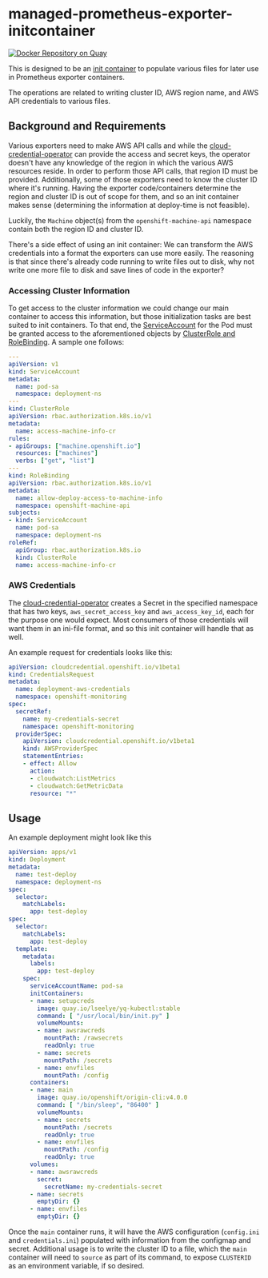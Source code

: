 # managed-prometheus-exporter-initcontainer

[![Docker Repository on Quay](https://quay.io/repository/redhat/managed-prometheus-exporter-initcontainer/status "Docker Repository on Quay")](https://quay.io/repository/redhat/managed-prometheus-exporter-initcontainer)

This is designed to be an [init container](https://kubernetes.io/docs/concepts/workloads/pods/init-containers/) to populate various files for later use in Prometheus exporter containers.

The operations are related to writing cluster ID, AWS region name, and AWS API credentials to various files.

## Background and Requirements

Various exporters need to make AWS API calls and while the [cloud-credential-operator](https://github.com/openshift/cloud-credential-operator) can provide the access and secret keys, the operator doesn't have any knowledge of the region in which the various AWS resources reside. In order to perform those API calls, that region ID must be provided. Additionally, some of those exporters need to know the cluster ID where it's running. Having the exporter code/containers determine the region and cluster ID is out of scope for them, and so an init container makes sense (determining the information at deploy-time is not feasible).

Luckily, the `Machine` object(s) from the `openshift-machine-api` namespace contain both the region ID and cluster ID.

There's a side effect of using an init container: We can transform the AWS credentials into a format the exporters can use more easily. The reasoning is that since there's already code running to write files out to disk, why not write one more file to disk and save lines of code in the exporter?

### Accessing Cluster Information

To get access to the cluster information we could change our main container to access this information, but those initialization tasks are best suited to init containers. To that end, the [ServiceAccount](https://kubernetes.io/docs/tasks/configure-pod-container/configure-service-account/) for the Pod must be granted access to the aforementioned objects by [ClusterRole and RoleBinding](https://kubernetes.io/docs/reference/access-authn-authz/rbac/). A sample one follows:

```yaml
---
apiVersion: v1
kind: ServiceAccount
metadata:
  name: pod-sa
  namespace: deployment-ns
---
kind: ClusterRole
apiVersion: rbac.authorization.k8s.io/v1
metadata:
  name: access-machine-info-cr
rules:
- apiGroups: ["machine.openshift.io"]
  resources: ["machines"]
  verbs: ["get", "list"]
---
kind: RoleBinding
apiVersion: rbac.authorization.k8s.io/v1
metadata:
  name: allow-deploy-access-to-machine-info
  namespace: openshift-machine-api
subjects:
- kind: ServiceAccount
  name: pod-sa
  namespace: deployment-ns
roleRef:
  apiGroup: rbac.authorization.k8s.io
  kind: ClusterRole
  name: access-machine-info-cr
```

### AWS Credentials

The [cloud-credential-operator](https://github.com/openshift/cloud-credential-operator) creates a Secret in the specified namespace that has two keys, `aws_secret_access_key` and `aws_access_key_id`, each for the purpose one would expect. Most consumers of those credentials will want them in an ini-file format, and so this init container will handle that as well.

An example request for credentials looks like this:

```yaml
apiVersion: cloudcredential.openshift.io/v1beta1
kind: CredentialsRequest
metadata:
  name: deployment-aws-credentials
  namespace: openshift-monitoring
spec:
  secretRef:
    name: my-credentials-secret
    namespace: openshift-monitoring
  providerSpec:
    apiVersion: cloudcredential.openshift.io/v1beta1
    kind: AWSProviderSpec
    statementEntries:
    - effect: Allow
      action:
      - cloudwatch:ListMetrics
      - cloudwatch:GetMetricData
      resource: "*"
```

## Usage

An example deployment might look like this

```yaml
apiVersion: apps/v1
kind: Deployment
metadata:
  name: test-deploy
  namespace: deployment-ns
spec:
  selector:
    matchLabels:
      app: test-deploy
spec:
  selector:
    matchLabels:
      app: test-deploy
  template:
    metadata:
      labels:
        app: test-deploy
    spec:
      serviceAccountName: pod-sa
      initContainers:
      - name: setupcreds
        image: quay.io/lseelye/yq-kubectl:stable
        command: [ "/usr/local/bin/init.py" ]
        volumeMounts:
        - name: awsrawcreds
          mountPath: /rawsecrets
          readOnly: true
        - name: secrets
          mountPath: /secrets
        - name: envfiles
          mountPath: /config
      containers:
      - name: main
        image: quay.io/openshift/origin-cli:v4.0.0
        command: [ "/bin/sleep", "86400" ]
        volumeMounts:
        - name: secrets
          mountPath: /secrets
          readOnly: true
        - name: envfiles
          mountPath: /config
          readOnly: true
      volumes:
      - name: awsrawcreds
        secret:
          secretName: my-credentials-secret
      - name: secrets
        emptyDir: {}
      - name: envfiles
        emptyDir: {}
```

Once the `main` container runs, it will have the AWS configuration (`config.ini` and `credentials.ini`) populated with information from the configmap and secret. Additional usage is to write the cluster ID to a file, which the `main` container will need to `source` as part of its command, to expose `CLUSTERID` as an environment variable, if so desired.
